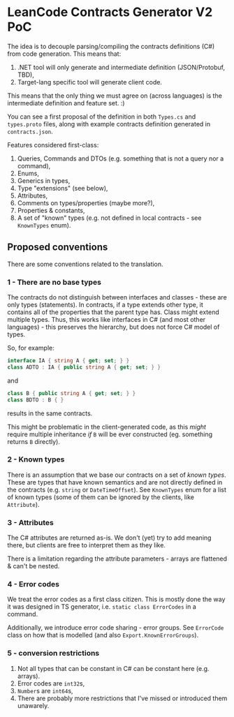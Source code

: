 # LeanCode Contracts Generator V2 PoC

The idea is to decouple parsing/compiling the contracts definitions (C#) from code generation. This means that:

1. .NET tool will only generate and intermediate definition (JSON/Protobuf, TBD),
2. Target-lang specific tool will generate client code.

This means that the only thing we must agree on (across languages) is the intermediate definition and feature set. :)

You can see a first proposal of the definition in both `Types.cs` and `types.proto` files, along with example contracts definition generated in `contracts.json`.

Features considered first-class:

1. Queries, Commands and DTOs (e.g. something that is not a query nor a command),
2. Enums,
3. Generics in types,
4. Type "extensions" (see below),
5. Attributes,
6. Comments on types/properties (maybe more?),
7. Properties & constants,
8. A set of "known" types (e.g. not defined in local contracts - see `KnownTypes` enum).

## Proposed conventions

There are some conventions related to the translation.

### 1 - There are no base types

The contracts do not distinguish between interfaces and classes - these are only types (statements). In contracts, if a type extends other type, it contains all of the properties that the parent type has. Class might extend multiple types. Thus, this works like interfaces in C# (and most other languages) - this preserves the hierarchy, but does not force C# model of types.

So, for example:

```csharp
interface IA { string A { get; set; } }
class ADTO : IA { public string A { get; set; } }
```

and

```csharp
class B { public string A { get; set; } }
class BDTO : B { }
```

results in the same contracts.

This might be problematic in the client-generated code, as this _might_ require multiple inheritance _if_ `B` will be ever constructed (eg. something returns `B` directly).

### 2 - Known types

There is an assumption that we base our contracts on a set of _known types_. These are types that have known semantics and are not directly defined in the contracts (e.g. `string` or `DateTimeOffset`). See `KnownTypes` enum for a list of known types (some of them can be ignored by the clients, like `Attribute`).

### 3 - Attributes

The C# attributes are returned as-is. We don't (yet) try to add meaning there, but clients are free to interpret them as they like.

There is a limitation regarding the attribute parameters - arrays are flattened & can't be nested.

### 4 - Error codes

We treat the error codes as a first class citizen. This is mostly done the way it was designed in TS generator, i.e. `static class ErrorCodes` in a command.

Additionally, we introduce error code sharing - error groups. See `ErrorCode` class on how that is modelled (and also `Export.KnownErrorGroups`).

### 5 - conversion restrictions

1. Not all types that can be constant in C# can be constant here (e.g. arrays).
2. Error codes are `int32`s,
3. `Number`s are `int64`s,
4. There are probably more restrictions that I've missed or introduced them unawarely.